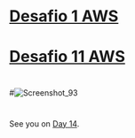 

# [Desafio 1 AWS ]( https://misdiasdedevops.github.io/Fase1/Days/AWS-Desafio-1.html)


# [Desafio 11 AWS ](https://github.com/MisDiasdeDevOps/Fase1/blob/main/Days/AWS-Desafio-1.html)


#
#
#![Screenshot_93](https://user-images.githubusercontent.com/105083569/171956519-c8c3ca43-1887-486c-be5a-40f98300b5a6.png)



##
#

See you on [Day 14](day14.md).
